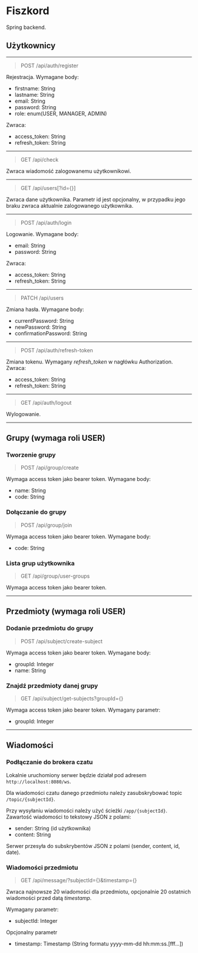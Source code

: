 # Fiszkord
Spring backend.

## Użytkownicy
---
> POST /api/auth/register

Rejestracja. Wymagane body:
- firstname: String
- lastname: String
- email: String
- password: String
- role: enum(USER, MANAGER, ADMIN)

Zwraca:
- access_token: String
- refresh_token: String

---

> GET /api/check

Zwraca wiadomość zalogowanemu użytkownikowi.

---

> GET /api/users[?id={}]

Zwraca dane użytkownika. Parametr id jest opcjonalny, w przypadku
jego braku zwraca aktualnie zalogowanego użytkownika.

---

> POST /api/auth/login

Logowanie. Wymagane body:
- email: String
- password: String

Zwraca:
- access_token: String
- refresh_token: String

---

> PATCH /api/users

Zmiana hasła. Wymagane body:
- currentPassword: String
- newPassword: String
- confirmationPassword: String

---

> POST /api/auth/refresh-token

Zmiana tokenu. Wymagany *refresh_token* w nagłówku Authorization. Zwraca: 
- access_token: String
- refresh_token: String

---

> GET /api/auth/logout

Wylogowanie.

---
## Grupy (wymaga roli USER)  
### Tworzenie grupy   
> POST /api/group/create  

Wymaga access token jako bearer token. Wymagane body:  
- name: String
- code: String

### Dołączanie do grupy  
> POST /api/group/join  

Wymaga access token jako bearer token. Wymagane body:  
- code: String

### Lista grup użytkownika
> GET /api/group/user-groups

Wymaga access token jako bearer token.

---
## Przedmioty (wymaga roli USER)  
### Dodanie przedmiotu do grupy   
> POST /api/subject/create-subject

Wymaga access token jako bearer token. Wymagane body:  
- groupId: Integer
- name: String

### Znajdź przedmioty danej grupy
> GET /api/subject/get-subjects?groupId={}

Wymaga access token jako bearer token. Wymagany parametr:  
- groupId: Integer

---
## Wiadomości
### Podłączanie do brokera czatu
Lokalnie uruchomiony serwer będzie działał pod adresem `http://localhost:8080/ws`.

Dla wiadomości czatu danego przedmiotu należy zasubskrybować topic `/topic/{subjectId}`.

Przy wysyłaniu wiadomości należy użyć ścieżki `/app/{subjectId}`.
Zawartość wiadomości to tekstowy JSON z polami:

- sender: String (id użytkownika)
- content: String 

Serwer przesyła do subskrybentów JSON z polami (sender, content, id, date).

### Wiadomości przedmiotu
> GET /api/message/?subjectId={}&timestamp={}

Zwraca najnowsze 20 wiadomości dla przedmiotu, opcjonalnie 20
ostatnich wiadomości przed datą *timestamp*.

Wymagany parametr:
- subjectId: Integer

Opcjonalny parametr
- timestamp: Timestamp 
(String formatu yyyy-mm-dd hh:mm:ss.[fff...])

